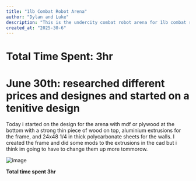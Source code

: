 ```yaml
---
title: "1lb Combat Robot Arena"
author: "Dylan and Luke"
description: "This is the undercity combat robot arena for 1lb combat robots"
created_at: "2025-30-6"
---
```


# Total Time Spent: 3hr

# June 30th: researched different prices and designes and started on a tenitive design

Today i started on the design for the arena with mdf or plywood at the bottom with a strong thin piece of wood on top, aluminium extrusions for the frame, and 24x48 1/4 in thick polycarbonate sheets for the walls. I created the frame and did some mods to the extrusions in the cad but i think im going to have to change them up more tommorow.

![image](https://github.com/user-attachments/assets/b124933f-5f87-487c-867d-3ce385f432d8)

**Total time spent 3hr**
